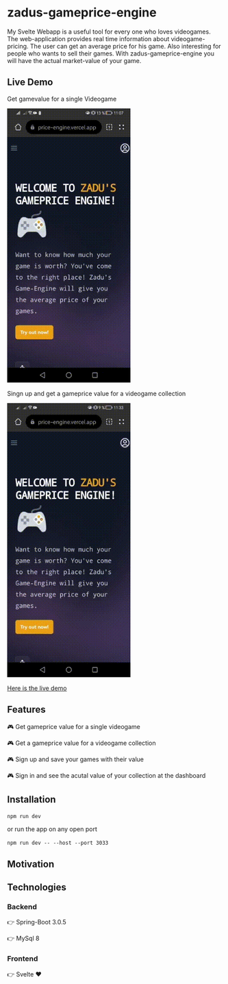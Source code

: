 # zadus-gameprice-engine
My Svelte Webapp is a useful tool for every one who loves videogames. The web-application provides real time information about videogame-pricing. The user can get an average price for his game. Also interesting for people who wants to sell their games. With zadus-gameprice-engine you will have the actual market-value of your game.
## Live Demo
Get gamevalue for a single Videogame

![](https://github.com/zadu009/zadus-gameprice-engine/blob/main/GamevalueGIF.gif.gif)

Singn up and get a gameprice value for a videogame collection

![](https://github.com/zadu009/zadus-gameprice-engine/blob/main/SignupGiF.gif.gif)

[Here is the live demo](https://zadus-gameprice-engine.vercel.app/)

## Features
:video_game: Get gameprice value for a single videogame

:video_game: Get a gameprice value for a videogame collection

:video_game: Sign up and save your games with their value

:video_game: Sign in and see the acutal value of your collection at the dashboard

## Installation
`npm run dev`

or run the app on any open port

`npm run dev -- --host --port 3033`

## Motivation

## Technologies

### Backend

:point_right: Spring-Boot 3.0.5

:point_right: MySql 8

### Frontend

:point_right: Svelte :heart:

